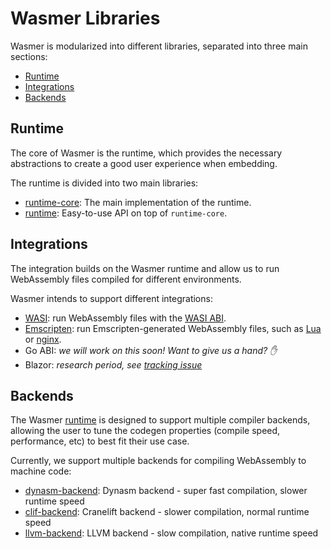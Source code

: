 # Wasmer Libraries

Wasmer is modularized into different libraries, separated into three main sections:

- [Runtime](#runtime)
- [Integrations](#integrations)
- [Backends](#backends)

## Runtime

The core of Wasmer is the runtime, which provides the necessary
abstractions to create a good user experience when embedding.

The runtime is divided into two main libraries:

- [runtime-core](./runtime-core/): The main implementation of the runtime.
- [runtime](./runtime/): Easy-to-use API on top of `runtime-core`.

## Integrations

The integration builds on the Wasmer runtime and allow us to run WebAssembly files compiled for different environments.

Wasmer intends to support different integrations:

- [WASI](./wasi): run WebAssembly files with the [WASI ABI](https://hacks.mozilla.org/2019/03/standardizing-wasi-a-webassembly-system-interface/).
- [Emscripten](./emscripten): run Emscripten-generated WebAssembly files, such as [Lua](../examples/lua.wasm) or [nginx](../examples/nginx/nginx.wasm).
- Go ABI: _we will work on this soon! Want to give us a hand? ✋_
- Blazor: _research period, see [tracking issue](https://github.com/wasmerio/wasmer/issues/97)_

## Backends

The Wasmer [runtime](./runtime) is designed to support multiple compiler backends, allowing the user
to tune the codegen properties (compile speed, performance, etc) to best fit their use case.

Currently, we support multiple backends for compiling WebAssembly to machine code:

- [dynasm-backend](./dynasm-backend/): Dynasm backend - super fast compilation, slower runtime speed
- [clif-backend](./clif-backend/): Cranelift backend - slower compilation, normal runtime speed
- [llvm-backend](./llvm-backend/): LLVM backend - slow compilation, native runtime speed
